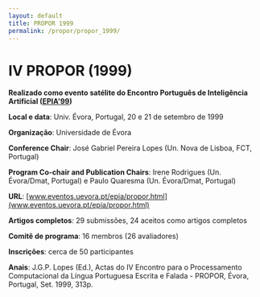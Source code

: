 ```yaml
---
layout: default
title: PROPOR 1999
permalink: /propor/propor_1999/
---
```


# IV PROPOR (1999)

__Realizado como evento satélite do Encontro Português de Inteligência Artificial ([EPIA'99](http://www.eventos.uevora.pt/epia/))__

__Local e data__: Univ. Évora, Portugal, 20 e 21 de setembro de 1999

__Organização__: Universidade de Évora

__Conference Chair__: José Gabriel Pereira Lopes (Un. Nova de Lisboa, FCT, Portugal)

__Program Co-chair and Publication Chairs__: Irene Rodrigues (Un. Évora/Dmat, Portugal) e Paulo Quaresma (Un. Évora/Dmat, Portugal)

__URL__: [www.eventos.uevora.pt/epia/propor.html](www.eventos.uevora.pt/epia/propor.html)

__Artigos completos__: 29 submissões, 24 aceitos como artigos completos

__Comitê de programa__: 16 membros (26 avaliadores)

__Inscrições__: cerca de 50 participantes

__Anais__: J.G.P. Lopes (Ed.), Actas do IV Encontro para o Processamento Computacional da Língua Portuguesa Escrita e Falada - PROPOR, Évora, Portugal, Set. 1999, 313p.

